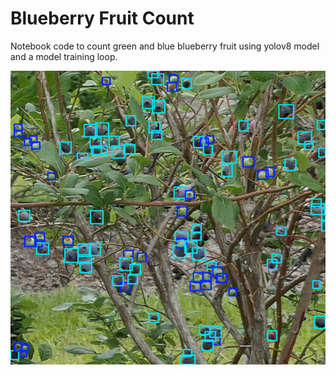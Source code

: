 # Blueberry Fruit Count

Notebook code to count green and blue blueberry fruit using yolov8 model and a model training loop.

![Screenshot](label_cover.png)
